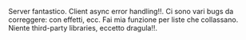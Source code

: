Server fantastico.
Client async error handling!!.
Ci sono vari bugs da correggere: con effetti, ecc.
Fai mia funzione per liste che collassano.
Niente third-party libraries, eccetto dragula!!.

